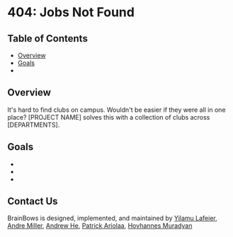 # 404: Jobs Not Found

## Table of Contents
* [Overview](#overview)
* [Goals](#goals)
* 

## Overview

It's hard to find clubs on campus. Wouldn't be easier if they were all in one place? [PROJECT NAME] solves this with a collection of clubs across [DEPARTMENTS].

## Goals

* 
* 
* 




## Contact Us

BrainBows is designed, implemented, and maintained by <a href="https://yilamulafeier.github.io">Yilamu Lafeier</a>, <a href="">Andre Miller</a>, <a href="">Andrew He</a>, <a href="">Patrick Ariolaa</a>, <a href="">Hovhannes Muradyan</a>